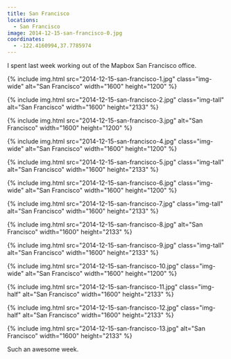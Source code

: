 ```yaml
---
title: San Francisco
locations:
  - San Francisco
image: 2014-12-15-san-francisco-0.jpg
coordinates:
  - -122.4160994,37.7785974
---
```


I spent last week working out of the Mapbox San Francisco office.

<div class="photos">

{% include img.html src="2014-12-15-san-francisco-1.jpg" class="img-wide" alt="San Francisco" width="1600" height="1200" %}

{% include img.html src="2014-12-15-san-francisco-2.jpg" class="img-tall" alt="San Francisco" width="1600" height="2133" %}

{% include img.html src="2014-12-15-san-francisco-3.jpg"  alt="San Francisco" width="1600" height="1200" %}

{% include img.html src="2014-12-15-san-francisco-4.jpg" class="img-wide" alt="San Francisco" width="1600" height="1200" %}

{% include img.html src="2014-12-15-san-francisco-5.jpg" class="img-tall" alt="San Francisco" width="1600" height="2133" %}

{% include img.html src="2014-12-15-san-francisco-6.jpg" class="img-wide" alt="San Francisco" width="1600" height="1200" %}

{% include img.html src="2014-12-15-san-francisco-7.jpg" class="img-tall" alt="San Francisco" width="1600" height="2133" %}

{% include img.html src="2014-12-15-san-francisco-8.jpg" alt="San Francisco" width="1600" height="2133" %}

{% include img.html src="2014-12-15-san-francisco-9.jpg" class="img-tall" alt="San Francisco" width="1600" height="2133" %}

{% include img.html src="2014-12-15-san-francisco-10.jpg" class="img-wide" alt="San Francisco" width="1600" height="1200" %}

{% include img.html src="2014-12-15-san-francisco-11.jpg" class="img-half" alt="San Francisco" width="1600" height="2133" %}

{% include img.html src="2014-12-15-san-francisco-12.jpg" class="img-half" alt="San Francisco" width="1600" height="2133" %}

{% include img.html src="2014-12-15-san-francisco-13.jpg" alt="San Francisco" width="1600" height="2133" %}

</div>

Such an awesome week.
